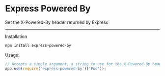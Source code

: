 Express Powered By
==================

Set the X-Powered-By header returned by Express

----

Installation

````bash
npm install express-powered-by
````

Usage:

````javascript
// Accepts a single argument, a string to use for the X-Powered-By header
app.use(require('express-powered-by')('Foo'));
````